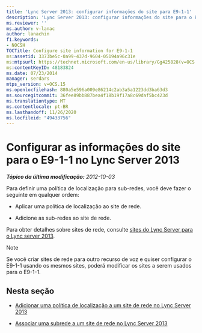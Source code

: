 ```yaml
---
title: 'Lync Server 2013: configurar informações do site para E9-1-1'
description: 'Lync Server 2013: configurar informações do site para o E9-1-1.'
ms.reviewer: ''
ms.author: v-lanac
author: lanachin
f1.keywords:
- NOCSH
TOCTitle: Configure site information for E9-1-1
ms:assetid: 3373be5c-0a99-437d-9604-05194a96c31e
ms:mtpsurl: https://technet.microsoft.com/en-us/library/Gg425828(v=OCS.15)
ms:contentKeyID: 48183824
ms.date: 07/23/2014
manager: serdars
mtps_version: v=OCS.15
ms.openlocfilehash: 880a5e596a009e86214c2ab3a5a1223dd3ba63d3
ms.sourcegitcommit: 36fee89bb887bea4f18b19f17a8c69daf5bc423d
ms.translationtype: MT
ms.contentlocale: pt-BR
ms.lasthandoff: 11/26/2020
ms.locfileid: "49433756"
---
```

# <a name="configure-site-information-for-e9-1-1-in-lync-server-2013"></a>Configurar as informações do site para o E9-1-1 no Lync Server 2013

<div data-xmlns="http://www.w3.org/1999/xhtml">

<div class="topic" data-xmlns="http://www.w3.org/1999/xhtml" data-msxsl="urn:schemas-microsoft-com:xslt" data-cs="https://msdn.microsoft.com/">

<div data-asp="https://msdn2.microsoft.com/asp">



</div>

<div id="mainSection">

<div id="mainBody">

<span> </span>

_**Tópico da última modificação:** 2012-10-03_

Para definir uma política de localização para sub-redes, você deve fazer o seguinte em qualquer ordem:

  - Aplicar uma política de localização ao site de rede.

  - Adicione as sub-redes ao site de rede.

Para obter detalhes sobre sites de rede, consulte [sites do Lync Server para o Lync server 2013](lync-server-2013-sites.md).

<div>


> [!NOTE]  
> Se você criar sites de rede para outro recurso de voz e quiser configurar o E9-1-1 usando os mesmos sites, poderá modificar os sites a serem usados para o E9-1-1.



</div>

<div>

## <a name="in-this-section"></a>Nesta seção

  - [Adicionar uma política de localização a um site de rede no Lync Server 2013](lync-server-2013-add-a-location-policy-to-a-network-site.md)

  - [Associar uma subrede a um site de rede no Lync Server 2013](lync-server-2013-associate-a-subnet-with-a-network-site.md)

</div>

</div>

<span> </span>

</div>

</div>

</div>

